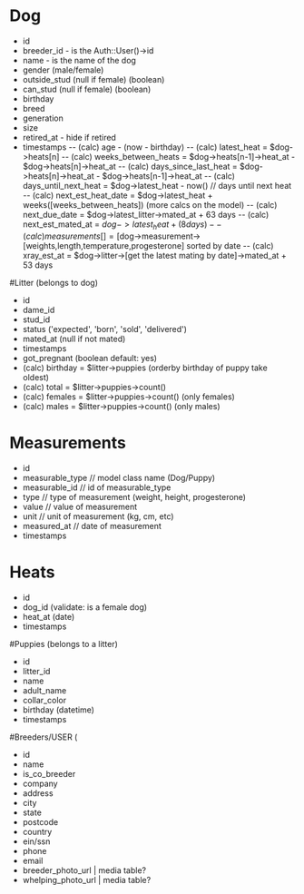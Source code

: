 # Dog
- id
- breeder_id - is the  Auth::User()->id
- name - is the name of the dog
- gender (male/female) 
- outside_stud (null if female) (boolean) 
- can_stud (null if female) (boolean)
- birthday
- breed
- generation
- size
- retired_at - hide if retired
- timestamps
-- (calc) age - (now - birthday)
-- (calc) latest_heat = $dog->heats[n]
-- (calc) weeks_between_heats = $dog->heats[n-1]->heat_at - $dog->heats[n]->heat_at
-- (calc) days_since_last_heat = $dog->heats[n]->heat_at - $dog->heats[n-1]->heat_at
-- (calc) days_until_next_heat = $dog->latest_heat - now() // days until next heat
-- (calc) next_est_heat_date = $dog->latest_heat + weeks([weeks_between_heats]) (more calcs on the model)
-- (calc) next_due_date = $dog->latest_litter->mated_at + 63 days
-- (calc) next_est_mated_at = $dog->latest_heat + (8 days)
-- (calc) measurements[] = [$dog->measurement->[weights,length,temperature,progesterone] sorted by date
-- (calc) xray_est_at = $dog->litter->[get the latest mating by date]->mated_at + 53 days

#Litter (belongs to dog)
- id
- dame_id
- stud_id
- status ('expected', 'born', 'sold', 'delivered')
- mated_at (null if not mated)
- timestamps
- got_pregnant (boolean default: yes)
- (calc) birthday = $litter->puppies (orderby birthday of puppy take oldest)
- (calc) total =  $litter->puppies->count() 
- (calc) females =  $litter->puppies->count() (only females)
- (calc) males =  $litter->puppies->count() (only males)


# Measurements
- id
- measurable_type // model class name (Dog/Puppy)
- measurable_id // id of measurable_type
- type // type of measurement (weight, height, progesterone)
- value // value of measurement
- unit // unit of measurement (kg, cm, etc)
- measured_at // date of measurement
- timestamps 

# Heats
- id
- dog_id (validate: is a female dog)
- heat_at (date)
- timestamps

#Puppies (belongs to a litter)
- id
- litter_id
- name
- adult_name
- collar_color
- birthday (datetime)
- timestamps

#Breeders/USER (
- id 
- name
- is_co_breeder
- company
- address 
- city
- state
- postcode
- country
- ein/ssn
- phone
- email
- breeder_photo_url | media table?
- whelping_photo_url | media table?
